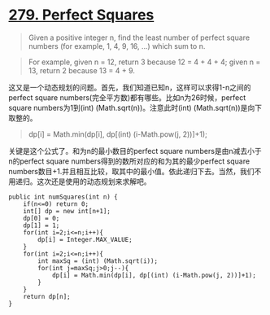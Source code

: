 # [279. Perfect Squares](https://leetcode.com/problems/perfect-squares/)

> Given a positive integer n, find the least number of perfect square numbers (for example, 1, 4, 9, 16, ...) which sum to n.

> For example, given n = 12, return 3 because 12 = 4 + 4 + 4; given n = 13, return 2 because 13 = 4 + 9.

这又是一个动态规划的问题。首先，我们知道已知n，这样可以求得1-n之间的perfect square numbers(完全平方数)都有哪些。比如n为26时候，perfect square numbers为1到(int) (Math.sqrt(n))。注意此时(int) (Math.sqrt(n))是向下取整的。

> dp[i] = Math.min(dp[i], dp[(int) (i-Math.pow(j, 2))]+1);

关键是这个公式了。和为n的最小数目的perfect square numbers是由n减去小于n的perfect square numbers得到的数所对应的和为其的最少perfect square numbers数目+1.并且相互比较，取其中的最小值。依此递归下去。当然，我们不用递归。这次还是使用的动态规划来求解吧。

	public int numSquares(int n) {
        if(n<=0) return 0;
        int[] dp = new int[n+1];
        dp[0] = 0;
        dp[1] = 1;
        for(int i=2;i<=n;i++){
        	dp[i] = Integer.MAX_VALUE;
        }
        for(int i=2;i<=n;i++){
        	int maxSq = (int) (Math.sqrt(i));
        	for(int j=maxSq;j>0;j--){
        		dp[i] = Math.min(dp[i], dp[(int) (i-Math.pow(j, 2))]+1);
        	}
        }
        return dp[n];
    }


